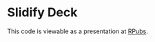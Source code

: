 # Slidify Deck
This code is viewable as a presentation at [RPubs](http://rpubs.com/lenwood/USArrests).